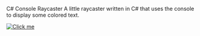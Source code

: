 C# Console Raycaster
A little raycaster written in C# that uses the console to display some colored text.


[![Click me](https://imgur.com/UKBMB5A.png)](https://drive.google.com/open?id=12RNsgTEl_DemJgIYGS6BzSH-296VEYcK)
